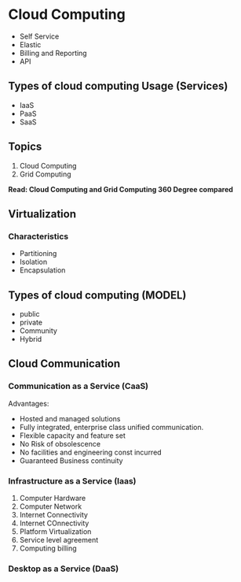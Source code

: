 # Cloud Computing

- Self Service
- Elastic
- Billing and Reporting
- API

## Types of cloud computing Usage (Services)

- IaaS
- PaaS
- SaaS

## Topics

1. Cloud Computing
2. Grid Computing

**Read: Cloud Computing and Grid Computing 360 Degree compared**

## Virtualization

### Characteristics

- Partitioning
- Isolation
- Encapsulation

## Types of cloud computing (MODEL)

- public
- private
- Community
- Hybrid

## Cloud Communication

### Communication as a Service (CaaS)

Advantages:

- Hosted and managed solutions
- Fully integrated, enterprise class unified communication.
- Flexible capacity and feature set
- No Risk of obsolescence
- No facilities and engineering const incurred
- Guaranteed Business continuity


### Infrastructure as a Service (Iaas)

1. Computer Hardware
2. Computer Network
3. Internet Connectivity
4. Internet COnnectivity
5. Platform Virtualization
6. Service level agreement
7. Computing billing

### Desktop as a Service (DaaS)